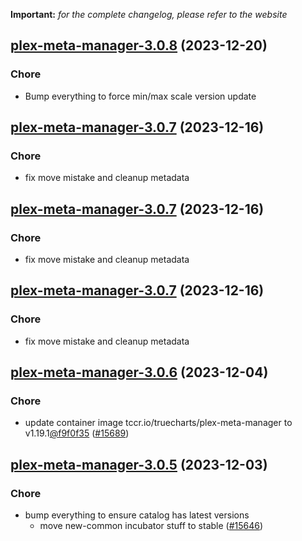 **Important:**
*for the complete changelog, please refer to the website*




## [plex-meta-manager-3.0.8](https://github.com/truecharts/charts/compare/plex-meta-manager-3.0.7...plex-meta-manager-3.0.8) (2023-12-20)

### Chore

- Bump everything to force min/max scale version update
  
  


## [plex-meta-manager-3.0.7](https://github.com/truecharts/charts/compare/plex-meta-manager-3.0.6...plex-meta-manager-3.0.7) (2023-12-16)

### Chore

- fix move mistake and cleanup metadata
  
  


## [plex-meta-manager-3.0.7](https://github.com/truecharts/charts/compare/plex-meta-manager-3.0.6...plex-meta-manager-3.0.7) (2023-12-16)

### Chore

- fix move mistake and cleanup metadata
  
  


## [plex-meta-manager-3.0.7](https://github.com/truecharts/charts/compare/plex-meta-manager-3.0.6...plex-meta-manager-3.0.7) (2023-12-16)

### Chore

- fix move mistake and cleanup metadata
  
  


## [plex-meta-manager-3.0.6](https://github.com/truecharts/charts/compare/plex-meta-manager-3.0.5...plex-meta-manager-3.0.6) (2023-12-04)

### Chore

- update container image tccr.io/truecharts/plex-meta-manager to v1.19.1[@f9f0f35](https://github.com/f9f0f35) ([#15689](https://github.com/truecharts/charts/issues/15689))
  
  


## [plex-meta-manager-3.0.5](https://github.com/truecharts/charts/compare/plex-meta-manager-3.0.4...plex-meta-manager-3.0.5) (2023-12-03)

### Chore

- bump everything to ensure catalog has latest versions
  - move new-common incubator stuff to stable ([#15646](https://github.com/truecharts/charts/issues/15646))
  
  